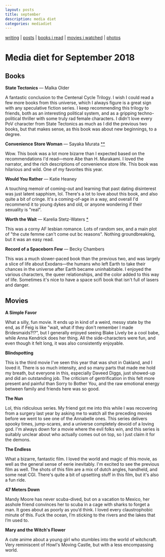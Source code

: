 ```yaml
---
layout: posts
title: september
description: media diet
categories: mediadiet
---
```


[writing](https://brookshelley.com/index) | [posts](https://brookshelley.com/posts) | [books i read](https://brookshelley.com/books) | [movies i watched](https://brookshelley.com/movies) | [photos](http://vsco.co/brookshelley/images/1)

# Media diet for September 2018

## Books

**State Tectonics** — Malka Older

A fantastic conclusion to the Centenal Cycle Trilogy. I wish I could read a few more books from this universe, which I always figure is a great sign with any speculative fiction series. I keep recommending this trilogy to friends, both as an interesting political system, and as a gripping techno-political thriller with some truly rad female characters. I didn't love every PoV character from State Tectonics as much as I did the previous two books, but that makes sense, as this book was about new beginnings, to a degree.

**Convenience Store Woman** — Sayaka Murata [**](#ghost)

Wow. This book was a lot more bizarre than I expected based on the recommendations I'd read—more Abe than H. Murakami. I loved the narrator, and the rich descriptions of convenience store life. This book was hilarious and wild. One of my favorites this year.

**Would You Rather** — Katie Heaney

A touching memoir of coming-out and learning that past dating disinterest was just latent sapphism, lol. There's a lot to love about this book, and also quite a bit of cringe. It's a coming-of-age in a way, and overall I'd recommend it to young dykes and old, or anyone wondering if their sexuality is "real".

**Worth the Wait** — Karelia Stetz-Waters [*](les)

This was a corny AF lesbian romance. Lots of random sex, and a main plot of "the cute femme can't come out bc reasons". Nothing groundbreaking, but it was an easy read.

**Record of a Spaceborn Few** — Becky Chambers

This was a much slower-paced book than the previous two, and was largely a slice of life about Exodans—the humans who left Earth to take their chances in the universe after Earth became uninhabitable. I enjoyed the various characters, the queer relationships, and the color added to this way of life. Sometimes it's nice to have a space scifi book that isn't full of lasers and danger.

## Movies

**A Simple Favor**

What a silly, fun movie. It ends up in kind of a weird, messy state by the end, as if Feig is like "wait, what if they don't remember I made Bridesmaids?!?", but I generally enjoyed seeing Blake Lively be a cool babe, while Anna Kendrick does her thing. All the side-characters were fun, and even though it felt long, it was also consistently enjoyable.

**Blindspotting**

This is the third movie I've seen this year that was shot in Oakland, and I loved it. There is so much intensity, and so many parts that made me hold my breath, but everyone in this, especially Daveed Diggs, just showed-up and did an outstanding job. The criticism of gentrification in this felt more present and painful than Sorry to Bother You, and the raw emotional energy between family and friends here was so good.

**The Nun**

Lol, this ridiculous series. My friend got me into this while I was recovering from a surgery last year by asking me to watch all the preceding movies before we went to see one of the Annabelle ones. This series delivers spooky times, jump-scares, and a universe completely devoid of a loving god. I'm always down for a movie where the evil folks win, and this series is suitably unclear about who actually comes out on top, so I just claim it for the demons.

**The Endless**

What a bizarre, fantastic film. I loved the world and magic of this movie, as well as the general sense of eerie inevitably. I'm excited to see the previous film as well. The shots of this film are a mix of dutch angles, handheld, and some neat CGI. There's quite a bit of upsetting stuff in this film, but it's also a fun ride.

**47 Meters Down**

Mandy Moore has never scuba-dived, but on a vacation to Mexico, her asshole friend convinces her to scuba in a cage with sharks to forget a man. It goes about as poorly as you’d think. I loved every claustrophobic minute of this. Fuck the ocean, I’m sticking to the rivers and the lakes that I’m used to.

**Mary and the Witch's Flower**

A cute anime about a young girl who stumbles into the world of witchcraft. Very reminiscent of Howl's Moving Castle, but with a less encompassing world.
